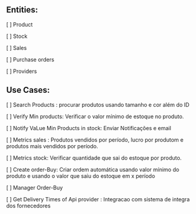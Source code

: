 ## Entities: 

[ ] Product

[ ] Stock

[ ] Sales

[ ] Purchase orders

[ ] Providers



## Use Cases: 

[ ] Search Products : procurar produtos usando tamanho e cor  além do ID

[ ] Verify Min products: Verificar o valor mínimo de estoque no produto.

[ ] Notify VaLue Min Products in stock: Enviar Notificações e email

[ ] Metrics sales : Produtos vendidos por período, lucro por produtom e produtos mais vendidos por período.

[ ] Metrics stock: Verificar quantidade que sai do estoque por produto.

[ ] Create order-Buy: Criar ordem automática usando valor mínimo do produto e usando o valor que saiu do estoque em x período

[ ] Manager Order-Buy

[ ] Get Delivery Times of Api provider : Integracao com sistema de integra dos fornecedores

